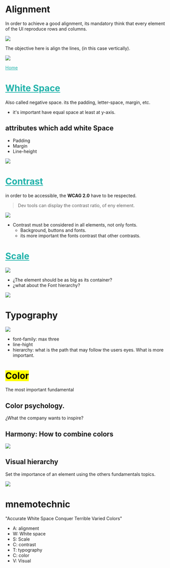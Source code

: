 <style>
  a{
    color: lightseagreen;
  }
</style>


# Alignment
In order to achieve a good alignment, its mandatory think that every element of the UI reproduce rows and columns.

![](https://i.postimg.cc/vZqYTjjd/Screenshot-from-2022-04-20-08-50-13.png)

The objective here is align the lines, (in this case vertically).

![](https://i.postimg.cc/KzRRmT5x/Screenshot-from-2022-04-20-08-52-14.png)

[Home](Fundamentals.md)

# [White Space](src/whiteSpace.css)
Also called negative space. its the padding, letter-space, margin, etc.

* it's important have equal space at least at y-axis.

## attributes which add white Space
* Padding
* Margin
* Line-height 

![](https://i.postimg.cc/Pr3NJLZF/Screenshot-from-2022-04-20-09-32-48.png)

# [Contrast](/src/contrast.html)

in order to be accessible, the **WCAG 2.0** have to be respected.
> Dev tools can display the contrast ratio, of eny element.

![](https://i.postimg.cc/MZQXyXYr/Screenshot-from-2022-04-20-10-07-04.png)

* Contrast must be considered in all elements, not only fonts.
  * Background, buttons and fonts.
  * its more important the fonts contrast that other contrasts.

# [Scale](/src/scale.html)

![](https://i.postimg.cc/X7CbHD1V/Screenshot-from-2022-04-20-10-37-22.png)

* ¿The element should be as big as its container?
* ¿what about the Font hierarchy?

![](https://i.postimg.cc/BvcZhw68/Screenshot-from-2022-04-20-10-35-20.png)

# Typography

![](https://i.postimg.cc/85w9RmZ6/Screenshot-from-2022-04-26-08-37-24.png)

* font-family: max three
* line-hight
* hierarchy: what is the path that may follow the users eyes. What is more important.

# <mark>Color</mark>
The most important fundamental

## Color psychology.
¿What the company wants to inspire?

## Harmony: How to combine colors
![](https://i.postimg.cc/SRG8VqRZ/Screenshot-from-2022-04-26-09-13-13.png)

## Visual hierarchy
Set the importance of an element using the others fundamentals topics.

![](https://i.postimg.cc/6pytCmjv/Screenshot-from-2022-04-27-08-16-15.png)


# mnemotechnic

"Accurate White Space Conquer Terrible Varied Colors"

- A: alignment
- W: White space
- S: Scale
- C: contrast
- T: typography
- C: color
- V: Visual 